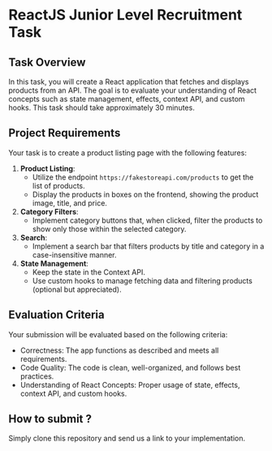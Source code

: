 # ReactJS Junior Level Recruitment Task

## Task Overview

In this task, you will create a React application that fetches and displays products from an API. The goal is to evaluate your understanding of React concepts such as state management, effects, context API, and custom hooks. This task should take approximately 30 minutes.

## Project Requirements

Your task is to create a product listing page with the following features:

1. **Product Listing**:
    - Utilize the endpoint `https://fakestoreapi.com/products` to get the list of products.
    - Display the products in boxes on the frontend, showing the product image, title, and price.
2. **Category Filters**:
    - Implement category buttons that, when clicked, filter the products to show only those within the selected category.
3. **Search**:
    - Implement a search bar that filters products by title and category in a case-insensitive manner.
4. **State Management**:
    - Keep the state in the Context API.
    - Use custom hooks to manage fetching data and filtering products (optional but appreciated).
   
## Evaluation Criteria

Your submission will be evaluated based on the following criteria:

- Correctness: The app functions as described and meets all requirements.
- Code Quality: The code is clean, well-organized, and follows best practices.
- Understanding of React Concepts: Proper usage of state, effects, context API, and custom hooks.

## How to submit ?
Simply clone this repository and send us a link to your implementation.
